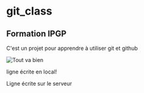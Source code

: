 # git_class
## Formation IPGP

C'est un projet pour apprendre à utiliser git et github

![Tout va bien](http://previews.123rf.com/images/happyalex/happyalex1304/happyalex130400065/19173129-Orange-juice-hat-sunglasses-and-conch-on-the-tropical-beach-Exuma-Bahamas-Stock-Photo.jpg)

ligne écrite en local!

Ligne écrite sur le serveur
